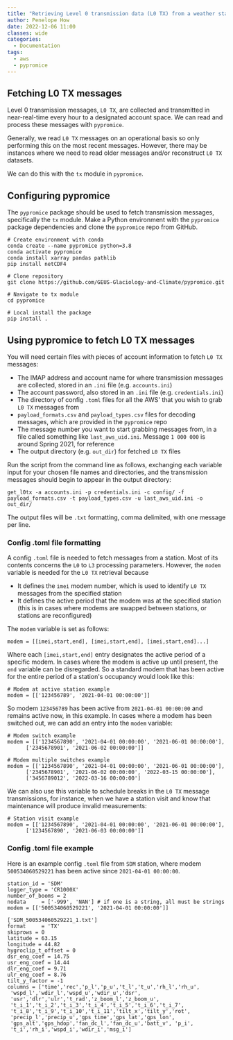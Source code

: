 ```yaml
---
title: "Retrieving Level 0 transmission data (L0 TX) from a weather station"
author: Penelope How
date: 2022-12-06 11:00
classes: wide
categories:
  - Documentation
tags: 
  - aws
  - pypromice
---
```


## Fetching L0 TX messages

Level 0 transmission messages, `L0 TX`, are collected and transmitted in near-real-time every hour to a designated account space. We can read and process these messages with `pypromice`.

Generally, we read `L0 TX` messages on an operational basis so only performing this on the most recent messages. However, there may be instances where we need to read older messages and/or reconstruct `L0 TX` datasets.

We can do this with the `tx` module in `pypromice`.

## Configuring pypromice

The `pypromice` package should be used to fetch transmission messages, specifically the `tx` module. Make a Python environment with the `pypromice` package dependencies and clone the `pypromice` repo from GitHub.

```
# Create environment with conda
conda create --name pypromice python=3.8
conda activate pypromice
conda install xarray pandas pathlib
pip install netCDF4

# Clone repository
git clone https://github.com/GEUS-Glaciology-and-Climate/pypromice.git

# Navigate to tx module
cd pypromice

# Local install the package
pip install .
```

## Using pypromice to fetch L0 TX messages

You will need certain files with pieces of account information to fetch `L0 TX` messages:

- The IMAP address and account name for where transmission messages are collected, stored in an `.ini` file (e.g. `accounts.ini`)
- The account password, also stored in an `.ini` file (e.g. `credentials.ini`) 
- The directory of config `.toml` files for all the AWS' that you wish to grab `L0 TX` messages from
- `payload_formats.csv` and `payload_types.csv` files for decoding messages, which are provided in the `pypromice` repo
- The message number you want to start grabbing messages from, in a file called something like `last_aws_uid.ini`. Message `1 000 000` is around Spring 2021, for reference
- The output directory (e.g. `out_dir`) for fetched `L0 TX` files


Run the script from the command line as follows, exchanging each variable input for your chosen file names and directories, and the transmission messages should begin to appear in the output directory:

```
get_l0tx -a accounts.ini -p credentials.ini -c config/ -f payload_formats.csv -t payload_types.csv -u last_aws_uid.ini -o out_dir/
```

The output files will be `.txt` formatting, comma delimited, with one message per line.


### Config .toml file formatting

A config `.toml` file is needed to fetch messages from a station. Most of its contents concerns the `L0` to `L3` processing parameters. However, the `modem` variable is needed for the `L0 TX` retrieval because
- It defines the `imei` modem number, which is used to identify `L0 TX` messages from the specified station
- It defines the active period that the modem was at the specified station (this is in cases where modems are swapped between stations, or stations are reconfigured)

The `modem` variable is set as follows:

```
modem = [[imei,start,end], [imei,start,end], [imei,start,end]...]
```

Where each `[imei,start,end]` entry designates the active period of a specific modem. In cases where the modem is active up until present, the `end` variable can be disregarded. So a standard modem that has been active for the entire period of a station's occupancy would look like this: 

```
# Modem at active station example
modem = [['123456789', '2021-04-01 00:00:00']]
```

So modem `123456789` has been active from `2021-04-01 00:00:00` and remains active now, in this example. In cases where a modem has been switched out, we can add an entry into the `modem` variable:

```
# Modem switch example
modem = [['1234567890', '2021-04-01 00:00:00', '2021-06-01 00:00:00'],
	  ['2345678901', '2021-06-02 00:00:00']] 

# Modem multiple switches example
modem = [['1234567890', '2021-04-01 00:00:00', '2021-06-01 00:00:00'],
	  ['2345678901', '2021-06-02 00:00:00', '2022-03-15 00:00:00'],
	  ['3456789012', '2022-03-16 00:00:00'] 
```

We can also use this variable to schedule breaks in the `L0 TX` message transmissions, for instance, when we have a station visit and know that maintenance will produce invalid measurements:

```
# Station visit example
modem = [['1234567890', '2021-04-01 00:00:00', '2021-06-01 00:00:00'],
	  ['1234567890', '2021-06-03 00:00:00']] 	  
```


### Config .toml file example
Here is an example config `.toml` file from `SDM` station, where modem `500534060529221` has been active since `2021-04-01 00:00:00`.

```
station_id = 'SDM'
logger_type = 'CR1000X'
number_of_booms = 2
nodata     = ['-999', 'NAN'] # if one is a string, all must be strings
modem = [['500534060529221', '2021-04-01 00:00:00']]

['SDM_500534060529221_1.txt']
format     = 'TX'
skiprows = 0
latitude = 63.15 
longitude = 44.82
hygroclip_t_offset = 0 
dsr_eng_coef = 14.75
usr_eng_coef = 14.44
dlr_eng_coef = 9.71
ulr_eng_coef = 8.76 
tilt_y_factor = -1 
columns = ['time','rec','p_l','p_u','t_l','t_u','rh_l','rh_u',
 'wspd_l','wdir_l','wspd_u','wdir_u','dsr',
 'usr','dlr','ulr','t_rad','z_boom_l','z_boom_u',
 't_i_1','t_i_2','t_i_3','t_i_4','t_i_5','t_i_6','t_i_7',
 't_i_8','t_i_9','t_i_10','t_i_11','tilt_x','tilt_y','rot',
 'precip_l','precip_u','gps_time','gps_lat','gps_lon',
 'gps_alt','gps_hdop','fan_dc_l','fan_dc_u','batt_v', 'p_i',
 't_i','rh_i','wspd_i','wdir_i','msg_i']
```
